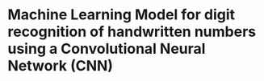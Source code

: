 # Machine Learning Model for digit recognition of handwritten numbers using a Convolutional Neural Network (CNN)
